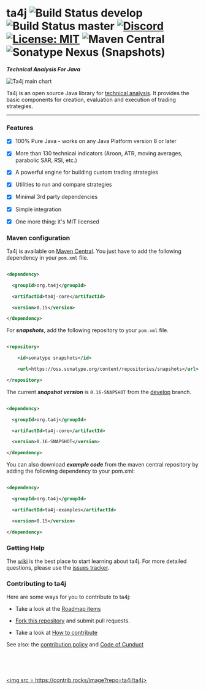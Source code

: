 # ta4j  ![Build Status develop](https://github.com/ta4j/ta4j/workflows/Test/badge.svg?branch=develop) ![Build Status master](https://github.com/ta4j/ta4j/workflows/Test/badge.svg?branch=master) [![Discord](https://img.shields.io/discord/745552125769023488.svg?label=&logo=discord&logoColor=ffffff&color=7389D8&labelColor=6A7EC2)](https://discord.gg/HX9MbWZ) [![License: MIT](https://img.shields.io/badge/License-MIT-brightgreen.svg)](https://opensource.org/licenses/MIT) ![Maven Central](https://img.shields.io/maven-central/v/org.ta4j/ta4j-parent?color=blue&label=Version) ![Sonatype Nexus (Snapshots)](https://img.shields.io/nexus/s/org.ta4j/ta4j-parent?label=Snapshot&server=https%3A%2F%2Foss.sonatype.org%2F)


***Technical Analysis For Java***

![Ta4j main chart](https://raw.githubusercontent.com/ta4j/ta4j-wiki/master/img/ta4j_main_chart.png)

Ta4j is an open source Java library for [technical analysis](http://en.wikipedia.org/wiki/Technical_analysis). It provides the basic components for creation, evaluation and execution of trading strategies.

---

### Features

 * [x] 100% Pure Java - works on any Java Platform version 8 or later
 * [x] More than 130 technical indicators (Aroon, ATR, moving averages, parabolic SAR, RSI, etc.)
 * [x] A powerful engine for building custom trading strategies
 * [x] Utilities to run and compare strategies
 * [x] Minimal 3rd party dependencies
 * [x] Simple integration
 * [x] One more thing: it's MIT licensed

### Maven configuration

Ta4j is available on [Maven Central](http://search.maven.org/#search). You just have to add the following dependency in your `pom.xml` file.

```xml
<dependency>
  <groupId>org.ta4j</groupId>
  <artifactId>ta4j-core</artifactId>
  <version>0.15</version>
</dependency>
```

For ***snapshots***, add the following repository to your `pom.xml` file.
```xml
<repository>
    <id>sonatype snapshots</id>
    <url>https://oss.sonatype.org/content/repositories/snapshots</url>
</repository>
```
The current ***snapshot version*** is `0.16-SNAPSHOT` from the [develop](https://github.com/ta4j/ta4j/tree/develop) branch.
```xml
<dependency>
  <groupId>org.ta4j</groupId>
  <artifactId>ta4j-core</artifactId>
  <version>0.16-SNAPSHOT</version>
</dependency>
```

You can also download ***example code*** from the maven central repository by adding the following dependency to your pom.xml:
```xml
<dependency>
  <groupId>org.ta4j</groupId>
  <artifactId>ta4j-examples</artifactId>
  <version>0.15</version>
</dependency>
```
### Getting Help
The [wiki](https://ta4j.github.io/ta4j-wiki/) is the best place to start learning about ta4j. For more detailed questions, please use the [issues tracker](https://github.com/ta4j/ta4j/issues).

### Contributing to ta4j

Here are some ways for you to contribute to ta4j:
  * Take a look at the [Roadmap items](https://ta4j.github.io/ta4j-wiki/Roadmap-and-Tasks.html)
  * [Fork this repository](http://help.github.com/forking/) and submit pull requests.
  * Take a look at [How to contribute](https://ta4j.github.io/ta4j-wiki/How-to-contribute)

See also: the [contribution policy](.github/CONTRIBUTING.md) and [Code of Cunduct](CODE_OF_CONDUCT.md)

&nbsp;
&nbsp;

<a href = https://github.com/ta4j/ta4j/graphs/contributors>
  <img src = https://contrib.rocks/image?repo=ta4j/ta4j>
</a>